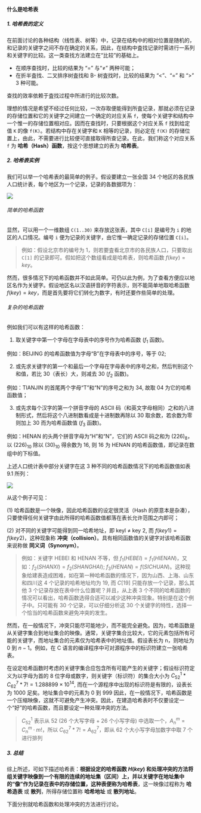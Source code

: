 
#### 什么是哈希表

##### 1. 哈希表的定义

在前面讨论的各种结构（线性表、树等）中，记录在结构中的相对位置是随机的，和记录的关键字之间不存在确定的关系，因此，在结构中査找记录时需进行一系列和关键字的比较。这一类查找方法建立在“比较”的基础上。

* 在顺序查找时，比较的结果为 “=” 与“$\neq$” 两种可能；
* 在折半査找、二叉排序树査找和 B- 树査找时，比较的结果为 “<”、“=” 和 “>” 3 种可能。

查找的效率依赖于査找过程中所进行的比较次数。

理想的情况是希望不经过任何比较，一次存取便能得到所査记录，那就必须在记录的存储位置和它的关键字之间建立一个确定的对应关系 `f`，使每个关键字和结构中一个惟一的存储位置相对应。因而在查找时，只要根据这个对应关系 `f` 找到给定值 `K` 的像 `f(K)`。若结构中存在关键字和 `K` 相等的记录，则必定在 `f(K)` 的存储位置上，由此，不需要进行比较便可直接取得所查记录。在此，我们称这个对应关系 `f` 为 **哈希（Hash）函数**，按这个思想建立的表为 **哈希表**。

##### 2. 哈希表实例

我们可以举一个哈希表的最简单的例子。假设要建立一张全国 34 个地区的各民族人口统计表，每个地区为一个记录，记录的各数据项为：

![](https://gitee.com/mayundaze/img_bed/raw/master/20200714154906.png)

###### 简单的哈希函数

显然，可以用一个一维数组 `C(1..30)` 来存放这张表，其中 `C[i]` 是编号为 `i` 的地区的人口情况。编号 `i` 便为记录的关键字，由它惟一确定记录的存储位置 `C[i]`。

> 例如：假设北京市的编号为 1，则若要査看北京市的各民族人口，只要取出 `C[1]` 的记录即可。假如把这个数组看成是哈希表，则哈希函数 $f(key)=key$。

然而，很多情况下的哈希函数并不如此简单。可仍以此为例，为了查看方便应以地区名作为关键字。假设地区名以汉语拼音的字符表示，则不能简单地取哈希函数 $f(key)=key$，而是首先要将它们转化为数字，有时还要作些简单的处理。

###### 复杂的哈希函数

例如我们可以有这样的哈希函数：

1. 取关键字中第一个字母在字母表中的序号作为哈希函数 ($f_1$ 函数)。

例如：BEIJING 的哈希函数值为字母“B”在字母表中的序号，等于 02; 

2. 或先求关键字的第一个和最后一个字母在字母表中的序号之和，然后判别这个和值，若比 30（表长）大，则减去 30 ($f_2$ 函数)。

例如：TIANJIN 的首尾两个字母“T”和“N”的序号之和为 34, 故取 04 为它的哈希函数值；

3. 或先求每个汉字的第一个拼音字母的 ASCII 码（和英文字母相同）之和的八进制形式，然后将这个八进制数看成是十进制数再除以 30 取余数，若余数为零则加上 30 而为哈希函数值 ($f_3$ 函数)。

例如：HENAN 的头两个拼音字母为“H”和“N”，它们的 ASCII 码之和为 $(226)_8$，以 $(226)_{10}$ 除以 $(30)_{10}$ 得余数为 16, 则 16 为 HENAN 的哈希函数值，即记录在数组中的下标值。

上述人口统计表中部分关键字在这 3 种不同的哈希函数情况下的哈希函数值如表 9.1 所列：

![](https://gitee.com/mayundaze/img_bed/raw/master/20200714160208.png)

从这个例子可见：

(1) 哈希函数是一个映像，因此哈希函数的设定很灵活（Hash 的原意本是杂凑），只要使得任何关键字由此所得的哈希函数值都落在表长允许范围之内即可；

(2) 对不同的关键字可能得到同一哈希地址，即 keyl $\neq$ key 2, 而 $f(key1) = f(key2)$，这种现象称 **冲突（collision）**。具有相同函数值的关键字对该哈希函数来说称做 **同义词（Synonym）**。

> 例如：关键字 HEBEI 和 HENAN 不等，但 $f_1(HEBEI) = f_1(HIENAN)$，又如：$f_2(SHANXI) = f_2(SHANGHAI)$; $f_3(HENAN) = f(SICHUAN)$。这种现象给建表造成困难，如在第一种哈希函数的情况下，因为山西、上海、山东和四川这 4 个记录的哈希地址均为 19, 而 $C[19]$ 只能存放一个记录，那么其他 3 个记录存放在表中什么位置呢？并且，从上表 3 个不同的哈希函数的情况可以看出，哈希函数选得合适可以减少这种冲突现象。特别是在这个例子中。只可能有 30 个记录，可以仔细分析这 30 个关键字的特性，选择一个恰当的哈希函数来避免冲突的发生。

然而，在一般情况下，冲突只能尽可能地少，而不能完全避免。因为，哈希函数是从关键字集合到地址集合的映像。通常，关键字集合比较大，它的元素包括所有可能的关键字，而地址集合的元素仅为哈希表中的地址值。假设表长为 n，则地址为 0 到 $n - 1$。例如，在 C 语言的编译程序中可对源程序中的标识符建立一张哈希表。

在设定哈希函数时考虑的关键字集合应包含所有可能产生的关键字；假设标识符定义为以字母为首的 8 位字母或数字，则关键字（标识符）的集合大小为 $C_{52}^{1} * C_{62}^{7} * 7 !=1.288899 \times 10^{14}$, 而在一个源程序中出现的标识符是有限的，设表长为 1000 足矣。地址集合中的元素为 0 到 999 因此，在一般情况下，哈希函数是一个压缩映像，这就不可避免产生冲突。因此，在建造哈希表时不仅要设定一个“好”的哈希函数，而且要设定一种处理冲突的方法。

> $C_{52}^{1}$ 表示从 52 (26 个大写字母 + 26 个小写字母) 中选取一个，$A_n^m = C_n^m \cdot m!$，所以 $C_{62}^7 * 7! = A_{62}^7$，即从 62 个大小写字母加数字中取 7 个进行排列

##### 3. 总结

综上所述，可如下描述哈希表：**根据设定的哈希函数 $H(key)$ 和处理冲突的方法将组关键字映像到一个有限的连续的地址集（区间）上，并以关键字在地址集中的“像”作为记录在表中的存储位置，这种表便称为哈希表**，这一映像过程称为 **哈希造表** 或 **散列**，所得存储位置称 **哈希地址** 或 **散列地址**。

下面分别就哈希函数和处理冲突的方法进行讨论。
